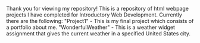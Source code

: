 Thank you for viewing my repository! This is a repository of html webpage projects I have completed for Introductory Web Development.
Currently there are the following:
"Project1" - This is my final project which consists of a portfolio about me.
"WonderfulWeather" - This is a weather widget assignment that gives the current weather in a specified United States city.
